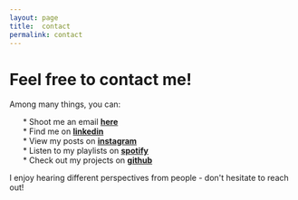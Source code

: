 ```yaml
---
layout: page
title:  contact
permalink: contact
---
```


# Feel free to contact me!
Among many things, you can:
<ul>
* Shoot me an email <a href="mailto:chuyishang@berkeley.edu"><b>here</b></a>
<br>
* Find me on <a href="https://www.linkedin.com/in/chuyi-shang-21482620b/"><b>linkedin</b></a>
<br>
* View my posts on <a href="https://www.instagram.com/chuyishang"><b>instagram</b></a>
<br>
* Listen to my playlists on <a href="https://open.spotify.com/user/tds7vda1wwsnvhfwef45kgz2s"><b>spotify</b></a>
<br>
* Check out my projects on <a href="https://github.com/chuyishang"><b>github</b></a>
<br>
</ul>
<p>
I enjoy hearing different perspectives from people - don't hesitate to reach out!
</p>